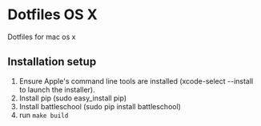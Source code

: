 # Dotfiles OS X

Dotfiles for mac os x 

## Installation setup

1. Ensure Apple's command line tools are installed (xcode-select --install to launch the installer).
1. Install pip (sudo easy_install pip)
1. Install battleschool (sudo pip install battleschool)
1. run `make build`
